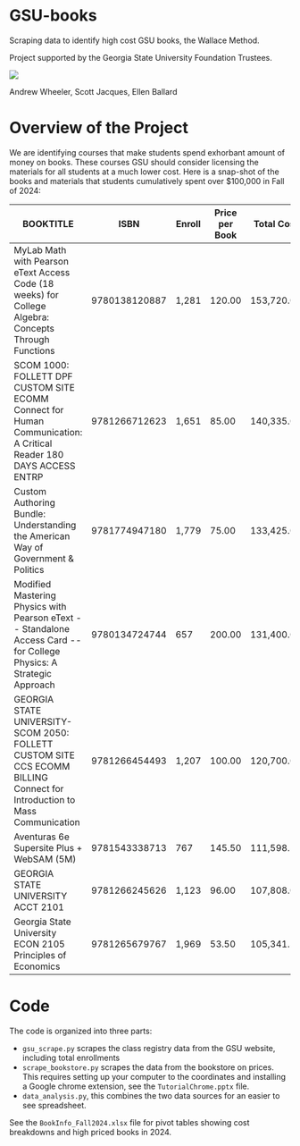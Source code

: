 # GSU-books

Scraping data to identify high cost GSU books, the Wallace Method.

Project supported by the Georgia State University Foundation Trustees.

![](https://www.gsu.edu/wp-content/themes/gsu-flex-2/images/logo.png)

Andrew Wheeler, Scott Jacques, Ellen Ballard

# Overview of the Project

We are identifying courses that make students spend exhorbant amount of money on books. These courses GSU should consider licensing the materials for all students at a much lower cost. Here is a snap-shot of the books and materials that students cumulatively spent over $100,000 in Fall of 2024:

| BOOKTITLE                                                                                                                 | ISBN          | Enroll | Price per Book | Total Cost |
| ------------------------------------------------------------------------------------------------------------------------- | ------------- | ------ | -------------- | ---------- |
| MyLab Math with Pearson eText Access Code (18 weeks) for College Algebra: Concepts Through Functions                      | 9780138120887 | 1,281  | 120.00         | 153,720.00 |
| SCOM 1000: FOLLETT DPF CUSTOM SITE ECOMM Connect for Human Communication: A Critical Reader 180 DAYS ACCESS ENTRP         | 9781266712623 | 1,651  | 85.00          | 140,335.00 |
| Custom Authoring Bundle: Understanding the American Way of Government & Politics                                          | 9781774947180 | 1,779  | 75.00          | 133,425.00 |
| Modified Mastering Physics with Pearson eText -- Standalone Access Card -- for College Physics: A Strategic Approach      | 9780134724744 | 657    | 200.00         | 131,400.00 |
| GEORGIA STATE UNIVERSITY- SCOM 2050: FOLLETT CUSTOM SITE CCS ECOMM BILLING Connect for Introduction to Mass Communication | 9781266454493 | 1,207  | 100.00         | 120,700.00 |
| Aventuras 6e Supersite Plus + WebSAM (5M)                                                                                 | 9781543338713 | 767    | 145.50         | 111,598.50 |
| GEORGIA STATE UNIVERSITY ACCT 2101                                                                                        | 9781266245626 | 1,123  | 96.00          | 107,808.00 |
| Georgia State University ECON 2105 Principles of Economics                                                                | 9781265679767 | 1,969  | 53.50          | 105,341.50 |


# Code

The code is organized into three parts:

 - `gsu_scrape.py` scrapes the class registry data from the GSU website, including total enrollments
 - `scrape_bookstore.py` scrapes the data from the bookstore on prices. This requires setting up your computer to the coordinates and installing a Google chrome extension, see the `TutorialChrome.pptx` file.
 - `data_analysis.py`, this combines the two data sources for an easier to see spreadsheet.

See the `BookInfo_Fall2024.xlsx` file for pivot tables showing cost breakdowns and high priced books in 2024.


